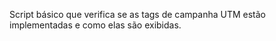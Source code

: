 Script básico que verifica se as tags de campanha UTM estão implementadas e como elas são exibidas.
